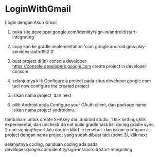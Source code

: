 # LoginWithGmail
Login dengan Akun Gmail

1. buka site
developer.google.com/identity/sign-in/android/start-integrating

2. copy kan ke gradle
implementation 'com.google.android.gms:play-services-auth:19.2.0'


3. buat project di(in) console developer
https://console.developers.google.com
create project in developer console

4. selanjutnya klik Configure a project pada situs developer.google.com tadi
now configure the created project

5. isikan nama project, dan next
6. pilih Android pada Configure your OAuth client, dan package name isikan nama project androidmu.




tambahan:
untuk create SHAkey dari android studio,
1.klik settings,klik experimental, dan uncheck do not build gradle task list during gradle sync.
2.cari signingReport,lalu double klik file tersebut.
dan isikan configure a project dengan nama project yang sudah dibuat tadi.(point 3), klik next



selanjutnya coding, panduan coding ada pada developer.google.com/identity/sign-in/android/start-integrating
